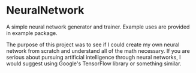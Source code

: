# NeuralNetwork
A simple neural network generator and trainer.  Example uses are provided in example package.

The purpose of this project was to see if I could create my own neural network from scratch and understand all of the math necessary.  If you are serious about pursuing artificial intelligence through neural networks, I would suggest using Google's TensorFlow library or something similar.
